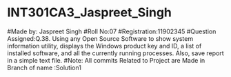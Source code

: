 # INT301CA3_Jaspreet_Singh
#Made by: Jaspreet Singh
#Roll No:07
#Registration:11902345
#Question Assigned:Q.38. Using any Open Source Software to show system information utility, displays the Windows 
product key and ID, a list of installed software, and all the currently running processes. Also, save 
report in a simple text file.
#Note: All commits Related to Project are Made in Branch of name :Solution1
